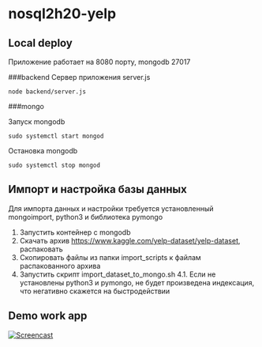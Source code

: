 # nosql2h20-yelp


## Local deploy
Приложение работает на 8080 порту, mongodb 27017

###backend
Сервер приложения server.js
```
node backend/server.js
```

###mongo

Запуск mongodb
```
sudo systemctl start mongod
```

Остановка mongodb

```
sudo systemctl stop mongod
```
## Импорт и настройка базы данных
Для импорта данных и настройки требуется установленный mongoimport, python3 и библиотека pymongo
1. Запустить контейнер с mongodb
2. Скачать архив https://www.kaggle.com/yelp-dataset/yelp-dataset, распаковать
3. Скопировать файлы из папки import_scripts к файлам распакованного архива
4. Запустить скрипт import_dataset_to_mongo.sh
4.1. Если не установлены python3 и pymongo, не будет произведена индексация, что негативно скажется на быстродействии

## Demo work app

[![Screencast](https://i.ytimg.com/vi/dPlxQdiKjcg/maxresdefault.jpg)](https://youtu.be/dPlxQdiKjcg "Screencast")
